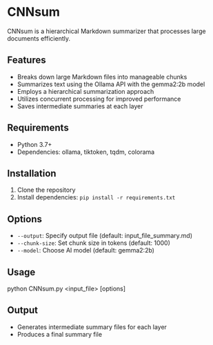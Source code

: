 # CNNsum

CNNsum is a hierarchical Markdown summarizer that processes large documents efficiently.

## Features

- Breaks down large Markdown files into manageable chunks
- Summarizes text using the Ollama API with the gemma2:2b model
- Employs a hierarchical summarization approach
- Utilizes concurrent processing for improved performance
- Saves intermediate summaries at each layer

## Requirements

- Python 3.7+
- Dependencies: ollama, tiktoken, tqdm, colorama

## Installation

1. Clone the repository
2. Install dependencies: `pip install -r requirements.txt`

## Options
- `--output`: Specify output file (default: input_file_summary.md)
- `--chunk-size`: Set chunk size in tokens (default: 1000)
- `--model`: Choose AI model (default: gemma2:2b)

## Usage

python CNNsum.py <input_file> [options]

## Output

- Generates intermediate summary files for each layer
- Produces a final summary file